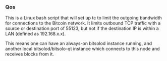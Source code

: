 ### Qos ###

This is a Linux bash script that will set up tc to limit the outgoing bandwidth for connections to the Bitcoin network. It limits outbound TCP traffic with a source or destination port of 55123, but not if the destination IP is within a LAN (defined as 192.168.x.x).

This means one can have an always-on bitsolod instance running, and another local bitsolod/bitsolo-qt instance which connects to this node and receives blocks from it.
